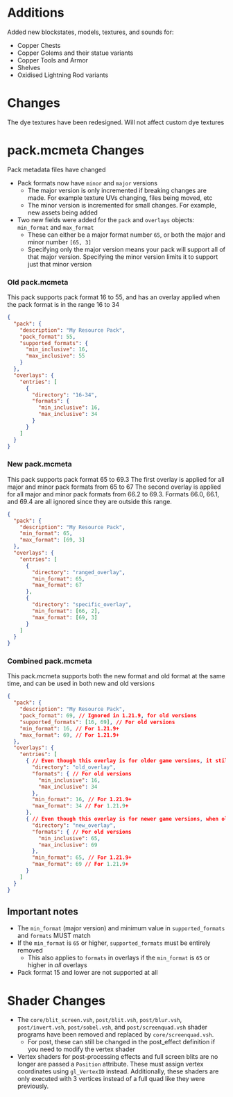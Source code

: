 # Additions
Added new blockstates, models, textures, and sounds for:
- Copper Chests
- Copper Golems and their statue variants
- Copper Tools and Armor
- Shelves
- Oxidised Lightning Rod variants

# Changes
The dye textures have been redesigned. Will not affect custom dye textures

# pack.mcmeta Changes
Pack metadata files have changed
- Pack formats now have `minor` and `major` versions
  - The major version is only incremented if breaking changes are made. For example texture UVs changing, files being moved, etc
  - The minor version is incremented for small changes. For example, new assets being added
- Two new fields were added for the `pack` and `overlays` objects: `min_format` and `max_format`
  - These can either be a major format number `65`, or both the major and minor number `[65, 3]`
  - Specifying only the major version means your pack will support all of that major version. Specifying the minor version limits it to support just that minor version

### Old pack.mcmeta
This pack supports pack format 16 to 55, and has an overlay applied when the pack format is in the range 16 to 34
```json
{
  "pack": {
    "description": "My Resource Pack",
    "pack_format": 55,
    "supported_formats": {
      "min_inclusive": 16,
      "max_inclusive": 55
    }
  },
  "overlays": {
    "entries": [
      {
        "directory": "16-34",
        "formats": {
          "min_inclusive": 16,
          "max_inclusive": 34
        }
      }
    ]
  }
}
```

### New pack.mcmeta
This pack supports pack format 65 to 69.3
The first overlay is applied for all major and minor pack formats from 65 to 67
The second overlay is applied for all major and minor pack formats from 66.2 to 69.3. Formats 66.0, 66.1, and 69.4 are all ignored since they are outside this range.
```json
{
  "pack": {
    "description": "My Resource Pack",
    "min_format": 65,
    "max_format": [69, 3]
  },
  "overlays": {
    "entries": [
      {
        "directory": "ranged_overlay",
        "min_format": 65,
        "max_format": 67
      },
      {
        "directory": "specific_overlay",
        "min_format": [66, 2],
        "max_format": [69, 3]
      }
    ]
  }
}
```

### Combined pack.mcmeta
This pack.mcmeta supports both the new format and old format at the same time, and can be used in both new and old versions
```json
{
  "pack": {
    "description": "My Resource Pack",
    "pack_format": 69, // Ignored in 1.21.9, for old versions
    "supported_formats": [16, 69], // For old versions
    "min_format": 16, // For 1.21.9+
    "max_format": 69, // For 1.21.9+
  },
  "overlays": {
    "entries": [
      { // Even though this overlay is for older game versions, it still needs the new formatting
        "directory": "old_overlay",
        "formats": { // For old versions
          "min_inclusive": 16,
          "max_inclusive": 34
        },
        "min_format": 16, // For 1.21.9+
        "max_format": 34 // For 1.21.9+
      },
      { // Even though this overlay is for newer game versions, when old overlays are present, all overlays must provide the old formatting
        "directory": "new_overlay",
        "formats": { // For old versions
          "min_inclusive": 65,
          "max_inclusive": 69
        },
        "min_format": 65, // For 1.21.9+
        "max_format": 69 // For 1.21.9+
      }
    ]
  }
}
```

## Important notes
- The `min_format` (major version) and minimum value in `supported_formats` and `formats` MUST match
- If the `min_format` is `65` or higher, `supported_formats` must be entirely removed
   - This also applies to `formats` in overlays if the `min_format` is `65` or higher in _all_ overlays
- Pack format 15 and lower are not supported at all

# Shader Changes
- The `core/blit_screen.vsh`, `post/blit.vsh`, `post/blur.vsh`, `post/invert.vsh`, `post/sobel.vsh`, and `post/screenquad.vsh` shader programs have been removed and replaced by `core/screenquad.vsh`.
   - For post, these can still be changed in the post_effect definition if you need to modify the vertex shader
 - Vertex shaders for post-processing effects and full screen blits are no longer are passed a `Position` attribute. These must assign vertex coordinates using `gl_VertexID` instead.
   Additionally, these shaders are only executed with 3 vertices instead of a full quad like they were previously. 
